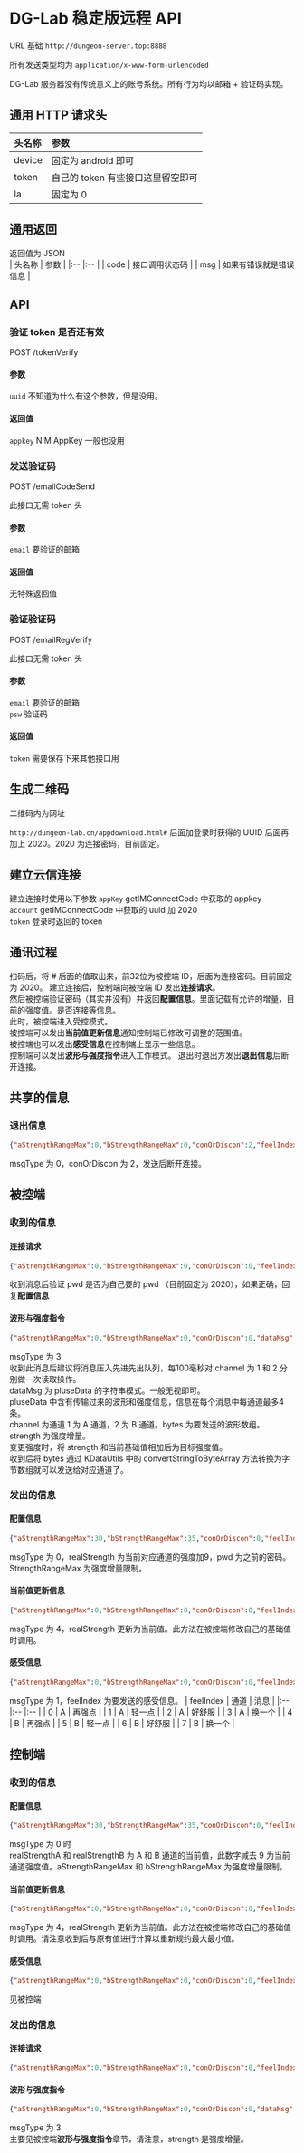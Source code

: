 # DG-Lab 稳定版远程 API
URL 基础 `http://dungeon-server.top:8888`

所有发送类型均为 `application/x-www-form-urlencoded`

DG-Lab 服务器没有传统意义上的账号系统。所有行为均以邮箱 + 验证码实现。
## 通用 HTTP 请求头
| 头名称 | 参数 |
|:-- |:-- |
| device | 固定为 android 即可 |
| token | 自己的 token 有些接口这里留空即可 |
| la | 固定为 0 |

## 通用返回
返回值为 JSON  
| 头名称 | 参数 |
|:-- |:-- |
| code | 接口调用状态码 |
| msg | 如果有错误就是错误信息 |

## API
### 验证 token 是否还有效
POST /tokenVerify

#### 参数
`uuid` 不知道为什么有这个参数，但是没用。

#### 返回值
`appkey` NIM AppKey 一般也没用

### 发送验证码
POST /emailCodeSend

此接口无需 token 头
#### 参数
`email` 要验证的邮箱

#### 返回值
无特殊返回值

### 验证验证码
POST /emailRegVerify

此接口无需 token 头
#### 参数
`email` 要验证的邮箱  
`psw` 验证码  

#### 返回值
`token` 需要保存下来其他接口用

## 生成二维码
二维码内为网址

`http://dungeon-lab.cn/appdownload.html#` 后面加登录时获得的 UUID 后面再加上 2020。2020 为连接密码，目前固定。

## 建立云信连接
建立连接时使用以下参数
`appKey` getIMConnectCode 中获取的 appkey  
`account` getIMConnectCode 中获取的 uuid 加 2020  
`token` 登录时返回的 token  

## 通讯过程
扫码后，将 # 后面的值取出来，前32位为被控端 ID，后面为连接密码。目前固定为 2020。
建立连接后，控制端向被控端 ID 发出**连接请求**。  
然后被控端验证密码（其实并没有）并返回**配置信息**。里面记载有允许的增量，目前的强度值。是否连接等信息。  
此时，被控端进入受控模式。  
被控端可以发出**当前值更新信息**通知控制端已修改可调整的范围值。  
被控端也可以发出**感受信息**在控制端上显示一些信息。  
控制端可以发出**波形与强度指令**进入工作模式。
退出时退出方发出**退出信息**后断开连接。

## 共享的信息
### 退出信息
```json
{"aStrengthRangeMax":0,"bStrengthRangeMax":0,"conOrDiscon":2,"feelIndex":0,"msgType":0,"pwd":"2020","realStrengthA":0,"realStrengthB":0}
```
msgType 为 0，conOrDiscon 为 2，发送后断开连接。

## 被控端
### 收到的信息
#### 连接请求
```json
{"aStrengthRangeMax":0,"bStrengthRangeMax":0,"conOrDiscon":0,"feelIndex":0,"msgType":0,"pwd":"2020","realStrengthA":0,"realStrengthB":0}
```
收到消息后验证 pwd 是否为自己要的 pwd （目前固定为 2020），如果正确，回复**配置信息**

#### 波形与强度指令
```json
{"aStrengthRangeMax":0,"bStrengthRangeMax":0,"conOrDiscon":0,"dataMsg":"[{\"bytes\":\"000010000000000100100001\",\"channel\":1,\"strength\":0},{\"bytes\":\"000010100000000100100001\",\"channel\":1,\"strength\":0},{\"bytes\":\"000010100000000100100001\",\"channel\":1,\"strength\":0},{\"bytes\":\"000010100000000100100001\",\"channel\":1,\"strength\":0}]","feelIndex":0,"msgType":3,"pluseData":[{"bytes":"000010000000000100100001","channel":1,"strength":0},{"bytes":"000010100000000100100001","channel":1,"strength":0},{"bytes":"000010100000000100100001","channel":1,"strength":0},{"bytes":"000010100000000100100001","channel":1,"strength":0}],"realStrengthA":0,"realStrengthB":0}
```
msgType 为 3  
收到此消息后建议将消息压入先进先出队列，每100毫秒对 channel 为 1 和 2 分别做一次读取操作。  
dataMsg 为 pluseData 的字符串模式。一般无视即可。  
pluseData 中含有传输过来的波形和强度信息，信息在每个消息中每通道最多4条。  
channel 为通道 1 为 A 通道，2 为 B 通道。bytes 为要发送的波形数组。strength 为强度增量。  
变更强度时，将 strength 和当前基础值相加后为目标强度值。    
收到后将 bytes 通过 KDataUtils 中的 convertStringToByteArray 方法转换为字节数组就可以发送给对应通道了。

### 发出的信息
#### 配置信息
```json
{"aStrengthRangeMax":30,"bStrengthRangeMax":35,"conOrDiscon":0,"feelIndex":0,"msgType":0,"pwd":"2020","realStrengthA":10,"realStrengthB":10}
```
msgType 为 0，realStrength 为当前对应通道的强度加9，pwd 为之前的密码。StrengthRangeMax 为强度增量限制。

#### 当前值更新信息
```json
{"aStrengthRangeMax":0,"bStrengthRangeMax":0,"conOrDiscon":0,"feelIndex":0,"msgType":4,"realStrengthA":10,"realStrengthB":10}
```
msgType 为 4，realStrength 更新为当前值。此方法在被控端修改自己的基础值时调用。

#### 感受信息
```json
{"aStrengthRangeMax":0,"bStrengthRangeMax":0,"conOrDiscon":0,"feelIndex":0,"msgType":1,"realStrengthA":10,"realStrengthB":10}
```
msgType 为 1，feelIndex 为要发送的感受信息。
| feelIndex | 通道 | 消息 |
|:-- |:-- |:-- |
| 0 | A | 再强点 |
| 1 | A | 轻一点 |
| 2 | A | 好舒服 |
| 3 | A | 换一个 |
| 4 | B | 再强点 |
| 5 | B | 轻一点 |
| 6 | B | 好舒服 |
| 7 | B | 换一个 |

## 控制端
### 收到的信息
#### 配置信息
```json
{"aStrengthRangeMax":30,"bStrengthRangeMax":35,"conOrDiscon":0,"feelIndex":0,"msgType":0,"pwd":"2020","realStrengthA":10,"realStrengthB":10}
```
msgType 为 0 时  
realStrengthA 和 realStrengthB 为 A 和 B 通道的当前值，此数字减去 9 为当前通道强度值。aStrengthRangeMax 和 bStrengthRangeMax 为强度增量限制。

#### 当前值更新信息
```json
{"aStrengthRangeMax":0,"bStrengthRangeMax":0,"conOrDiscon":0,"feelIndex":0,"msgType":4,"realStrengthA":10,"realStrengthB":10}
```
msgType 为 4，realStrength 更新为当前值。此方法在被控端修改自己的基础值时调用。请注意收到后与原有值进行计算以重新规约最大最小值。

#### 感受信息
```json
{"aStrengthRangeMax":0,"bStrengthRangeMax":0,"conOrDiscon":0,"feelIndex":0,"msgType":1,"realStrengthA":10,"realStrengthB":10}
```
见被控端

### 发出的信息
#### 连接请求
```json
{"aStrengthRangeMax":0,"bStrengthRangeMax":0,"conOrDiscon":0,"feelIndex":0,"msgType":0,"pwd":"2020","realStrengthA":0,"realStrengthB":0}
```


#### 波形与强度指令
```json
{"aStrengthRangeMax":0,"bStrengthRangeMax":0,"conOrDiscon":0,"dataMsg":"[{\"bytes\":\"000010000000000100100001\",\"channel\":1,\"strength\":0},{\"bytes\":\"000010100000000100100001\",\"channel\":1,\"strength\":0},{\"bytes\":\"000010100000000100100001\",\"channel\":1,\"strength\":0},{\"bytes\":\"000010100000000100100001\",\"channel\":1,\"strength\":0}]","feelIndex":0,"msgType":3,"pluseData":[{"bytes":"000010000000000100100001","channel":1,"strength":0},{"bytes":"000010100000000100100001","channel":1,"strength":0},{"bytes":"000010100000000100100001","channel":1,"strength":0},{"bytes":"000010100000000100100001","channel":1,"strength":0}],"realStrengthA":0,"realStrengthB":0}
```
msgType 为 3  
主要见被控端**波形与强度指令**章节，请注意，strength 是强度增量。